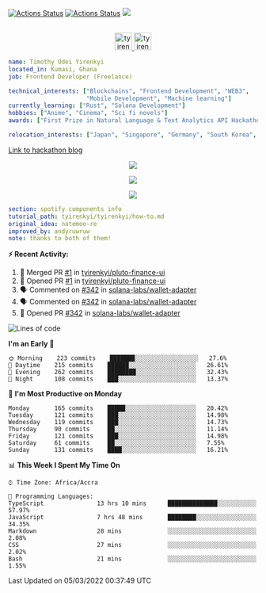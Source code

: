 [![Actions Status](https://github.com/tyirenkyi/tyirenkyi/workflows/wakatime-stats/badge.svg)](https://github.com/tyirenkyi/tyirenkyi/actions)
[![Actions Status](https://github.com/tyirenkyi/tyirenkyi/workflows/update-gh-activity/badge.svg)](https://github.com/tyirenkyi/tyirenkyi/actions)
![](https://visitor-badge.glitch.me/badge?page_id=tyirenkyi.tyirenkyi)

<p align="center">
<br/>
<a href="https://twitter.com/toyirenkyi">
  <img alt="tyirenkyi | Twitter" width="35px" src="https://drive.google.com/uc?export=view&id=1CwWfGcNmTNzSI-XmaLk0gvbHVaD5xkwx" />
</a>
<a href="https://open.spotify.com/user/6jyx0hj1911n2xd4rm3vwm8j9?si=f0e62187bc474bdf">
  <img alt="tyirenkyi's Spotify" width="35px" src="https://drive.google.com/uc?export=view&id=1mLM5RCv8vHD1eZBYJphW69eo6OVlK-Ti" />
</a>
</p>

```yaml
name: Timothy Odei Yirenkyi
located_in: Kumasi, Ghana
job: Frontend Developer (Freelance)

technical_interests: ["Blockchains", "Frontend Development", "WEB3", 
                      "Mobile Development", "Machine learning"]
currently_learning: ["Rust", "Solana Development"]
hobbies: ["Anime", "Cinema", "Sci fi novels"]
awards: ["First Prize in Natural Language & Text Analytics API Hackathon"]

relocation_interests: ["Japan", "Singapore", "Germany", "South Korea", "UK"]
```

<a href="https://www.expert.ai/blog/the-story-behind-hackathon-winning-peer-reviewers-app">Link to hackathon blog</a>

<p align="center">
  <img alig src="https://github-profile-trophy.vercel.app/?username=tyirenkyi&column=6&rank=SSS,SS,S,AAA,AA,A,B,C" />
</p>


<p align="center">
  <a href="https://tyirenkyi.vercel.app/api/now-playing?open">
    <!-- Music bars move to the beat and are colored based on the track's happiness, danceability and energy! -->
    <img src="https://tyirenkyi.vercel.app/api/now-playing">
  </a>
</p>

<p align="center">
  <img src="https://tyirenkyi.vercel.app/api/top-played">
</p>
 
```yaml
section: spotify components info
tutorial_path: tyirenkyi/tyirenkyi/how-to.md
original_idea: natemoo-re
improved_by: andyruwruw
note: thanks to both of them!
```


**:zap: Recent Activity:**

<!--START_SECTION:activity-->
1. 🎉 Merged PR [#1](https://github.com/tyirenkyi/pluto-finance-ui/pull/1) in [tyirenkyi/pluto-finance-ui](https://github.com/tyirenkyi/pluto-finance-ui)
2. 💪 Opened PR [#1](https://github.com/tyirenkyi/pluto-finance-ui/pull/1) in [tyirenkyi/pluto-finance-ui](https://github.com/tyirenkyi/pluto-finance-ui)
3. 🗣 Commented on [#342](https://github.com/solana-labs/wallet-adapter/issues/342) in [solana-labs/wallet-adapter](https://github.com/solana-labs/wallet-adapter)
4. 🗣 Commented on [#342](https://github.com/solana-labs/wallet-adapter/issues/342) in [solana-labs/wallet-adapter](https://github.com/solana-labs/wallet-adapter)
5. 💪 Opened PR [#342](https://github.com/solana-labs/wallet-adapter/pull/342) in [solana-labs/wallet-adapter](https://github.com/solana-labs/wallet-adapter)
<!--END_SECTION:activity-->

<!--START_SECTION:waka-->
![Lines of code](https://img.shields.io/badge/From%20Hello%20World%20I%27ve%20Written-5%20Million%20lines%20of%20code-blue)

**I'm an Early 🐤** 

```text
🌞 Morning    223 commits    ███████░░░░░░░░░░░░░░░░░░   27.6% 
🌆 Daytime    215 commits    ██████░░░░░░░░░░░░░░░░░░░   26.61% 
🌃 Evening    262 commits    ████████░░░░░░░░░░░░░░░░░   32.43% 
🌙 Night      108 commits    ███░░░░░░░░░░░░░░░░░░░░░░   13.37%

```
📅 **I'm Most Productive on Monday** 

```text
Monday       165 commits    █████░░░░░░░░░░░░░░░░░░░░   20.42% 
Tuesday      121 commits    ███░░░░░░░░░░░░░░░░░░░░░░   14.98% 
Wednesday    119 commits    ███░░░░░░░░░░░░░░░░░░░░░░   14.73% 
Thursday     90 commits     ██░░░░░░░░░░░░░░░░░░░░░░░   11.14% 
Friday       121 commits    ███░░░░░░░░░░░░░░░░░░░░░░   14.98% 
Saturday     61 commits     ██░░░░░░░░░░░░░░░░░░░░░░░   7.55% 
Sunday       131 commits    ████░░░░░░░░░░░░░░░░░░░░░   16.21%

```


📊 **This Week I Spent My Time On** 

```text
⌚︎ Time Zone: Africa/Accra

💬 Programming Languages: 
TypeScript               13 hrs 10 mins      ██████████████░░░░░░░░░░░   57.97% 
JavaScript               7 hrs 48 mins       ████████░░░░░░░░░░░░░░░░░   34.35% 
Markdown                 28 mins             ░░░░░░░░░░░░░░░░░░░░░░░░░   2.08% 
CSS                      27 mins             ░░░░░░░░░░░░░░░░░░░░░░░░░   2.02% 
Bash                     21 mins             ░░░░░░░░░░░░░░░░░░░░░░░░░   1.55%

```


 Last Updated on 05/03/2022 00:37:49 UTC
<!--END_SECTION:waka-->

